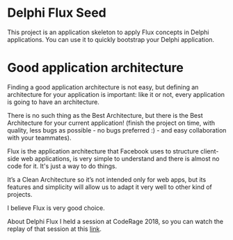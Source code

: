 # Delphi Flux Seed
This project is an application skeleton to apply Flux concepts in Delphi applications. You can use it to quickly bootstrap your Delphi application. 

# Good application architecture
Finding a good application architecture is not easy, but defining an architecture for your application is important: like it or not, every application is going to have an architecture.

There is no such thing as the Best Architecture, but there is the Best Architecture for your current application! (finish the project on time, with quality, less bugs as possible - no bugs preferred :) - and easy collaboration with your teammates).

Flux is the application architecture that Facebook uses to structure client-side web applications, is very simple to understand and there is almost no code for it. It's just a way to do things.

It’s a Clean Architecture so it’s not intended only for web apps, but its features and simplicity will allow us to adapt it very well to other kind of projects.

I believe Flux is very good choice.

About Delphi Flux I held a session at CodeRage 2018, so you can watch the replay of that session at this [link](https://www.embarcaderoacademy.com/courses/441209/lectures/8446279).

